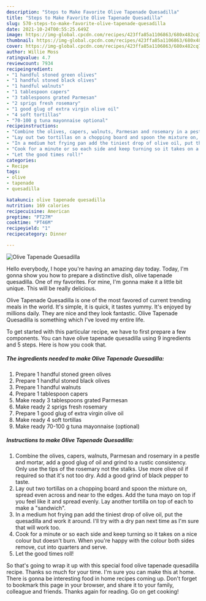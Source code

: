 ```yaml
---
description: "Steps to Make Favorite Olive Tapenade Quesadilla"
title: "Steps to Make Favorite Olive Tapenade Quesadilla"
slug: 570-steps-to-make-favorite-olive-tapenade-quesadilla
date: 2021-10-24T00:55:25.649Z
image: https://img-global.cpcdn.com/recipes/423ffa85a1106863/680x482cq70/olive-tapenade-quesadilla-recipe-main-photo.jpg
thumbnail: https://img-global.cpcdn.com/recipes/423ffa85a1106863/680x482cq70/olive-tapenade-quesadilla-recipe-main-photo.jpg
cover: https://img-global.cpcdn.com/recipes/423ffa85a1106863/680x482cq70/olive-tapenade-quesadilla-recipe-main-photo.jpg
author: Willie Moss
ratingvalue: 4.7
reviewcount: 7934
recipeingredient:
- "1 handful stoned green olives"
- "1 handful stoned black olives"
- "1 handful walnuts"
- "1 tablespoon capers"
- "3 tablespoons grated Parmesan"
- "2 sprigs fresh rosemary"
- "1 good glug of extra virgin olive oil"
- "4 soft tortillas"
- "70-100 g tuna mayonnaise optional"
recipeinstructions:
- "Combine the olives, capers, walnuts, Parmesan and rosemary in a pestle and mortar, add a good glug of oil and grind to a rustic consistency. Only use the tips of the rosemary not the stalks. Use more olive oil if required so that it&#39;s not too dry. Add a good grind of black pepper to taste."
- "Lay out two tortillas on a chopping board and spoon the mixture on, spread even across and near to the edges. Add the tuna mayo on top if you feel like it and spread evenly. Lay another tortilla on top of each to make a &#34;sandwich&#34;."
- "In a medium hot frying pan add the tiniest drop of olive oil, put the quesadilla and work it around. I&#39;ll try with a dry pan next time as I&#39;m sure that will work too."
- "Cook for a minute or so each side and keep turning so it takes on a nice colour but doesn&#39;t burn. When you&#39;re happy with the colour both sides remove, cut into quarters and serve."
- "Let the good times roll!"
categories:
- Recipe
tags:
- olive
- tapenade
- quesadilla

katakunci: olive tapenade quesadilla 
nutrition: 169 calories
recipecuisine: American
preptime: "PT27M"
cooktime: "PT46M"
recipeyield: "1"
recipecategory: Dinner

---
```



![Olive Tapenade Quesadilla](https://img-global.cpcdn.com/recipes/423ffa85a1106863/680x482cq70/olive-tapenade-quesadilla-recipe-main-photo.jpg)

Hello everybody, I hope you're having an amazing day today. Today, I'm gonna show you how to prepare a distinctive dish, olive tapenade quesadilla. One of my favorites. For mine, I'm gonna make it a little bit unique. This will be really delicious.

Olive Tapenade Quesadilla is one of the most favored of current trending meals in the world. It's simple, it is quick, it tastes yummy. It's enjoyed by millions daily. They are nice and they look fantastic. Olive Tapenade Quesadilla is something which I've loved my entire life.




To get started with this particular recipe, we have to first prepare a few components. You can have olive tapenade quesadilla using 9 ingredients and 5 steps. Here is how you cook that.

<!--inarticleads1-->

##### The ingredients needed to make Olive Tapenade Quesadilla:

1. Prepare 1 handful stoned green olives
1. Prepare 1 handful stoned black olives
1. Prepare 1 handful walnuts
1. Prepare 1 tablespoon capers
1. Make ready 3 tablespoons grated Parmesan
1. Make ready 2 sprigs fresh rosemary
1. Prepare 1 good glug of extra virgin olive oil
1. Make ready 4 soft tortillas
1. Make ready 70-100 g tuna mayonnaise (optional)




<!--inarticleads2-->

##### Instructions to make Olive Tapenade Quesadilla:

1. Combine the olives, capers, walnuts, Parmesan and rosemary in a pestle and mortar, add a good glug of oil and grind to a rustic consistency. Only use the tips of the rosemary not the stalks. Use more olive oil if required so that it&#39;s not too dry. Add a good grind of black pepper to taste.
1. Lay out two tortillas on a chopping board and spoon the mixture on, spread even across and near to the edges. Add the tuna mayo on top if you feel like it and spread evenly. Lay another tortilla on top of each to make a &#34;sandwich&#34;.
1. In a medium hot frying pan add the tiniest drop of olive oil, put the quesadilla and work it around. I&#39;ll try with a dry pan next time as I&#39;m sure that will work too.
1. Cook for a minute or so each side and keep turning so it takes on a nice colour but doesn&#39;t burn. When you&#39;re happy with the colour both sides remove, cut into quarters and serve.
1. Let the good times roll!




So that's going to wrap it up with this special food olive tapenade quesadilla recipe. Thanks so much for your time. I'm sure you can make this at home. There is gonna be interesting food in home recipes coming up. Don't forget to bookmark this page in your browser, and share it to your family, colleague and friends. Thanks again for reading. Go on get cooking!
